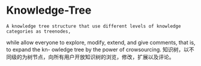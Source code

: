 # Knowledge-Tree

    A knowledge tree structure that use different levels of knowledge categories as treenodes, 
while allow everyone to explore, modify, extend, and give comments, that is, to expand the kn-
owledge tree by the power of crowsourcing.
    知识树，以不同级的为树节点，向所有用户开放知识树的浏览，修改，扩展以及评论。
